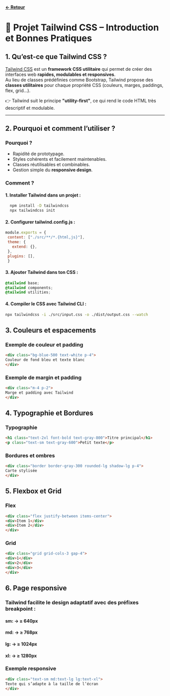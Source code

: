 #### [← Retour](README.md)
# 🎨 Projet Tailwind CSS – Introduction et Bonnes Pratiques

## 1. Qu’est-ce que Tailwind CSS ?
[Tailwind CSS](https://tailwindcss.com/) est un **framework CSS utilitaire** qui permet de créer des interfaces web **rapides, modulables et responsives**.  
Au lieu de classes prédéfinies comme Bootstrap, Tailwind propose des **classes utilitaires** pour chaque propriété CSS (couleurs, marges, paddings, flex, grid…).  

👉 Tailwind suit le principe **"utility-first"**, ce qui rend le code HTML très descriptif et modulable.  

---

## 2. Pourquoi et comment l’utiliser ?
### Pourquoi ?
- Rapidité de prototypage.  
- Styles cohérents et facilement maintenables.  
- Classes réutilisables et combinables.  
- Gestion simple du **responsive design**.  

### Comment ?
#### 1. Installer Tailwind dans un projet :  
```bash
  npm install -D tailwindcss
  npx tailwindcss init
```
#### 2. Configurer tailwind.config.js :
   ```js
   module.exports = {
    content: ["./src/**/*.{html,js}"],
    theme: {
      extend: {},
    },
    plugins: [],
    }
   ```
#### 3. Ajouter Tailwind dans ton CSS :
   ```css
   @tailwind base;
   @tailwind components;
   @tailwind utilities;
   ```
#### 4. Compiler le CSS avec Tailwind CLI :
   ```bash
   npx tailwindcss -i ./src/input.css -o ./dist/output.css --watch
   ```
## 3. Couleurs et espacements
### Exemple de couleur et padding
  ```html
  <div class="bg-blue-500 text-white p-4">
  Couleur de fond bleu et texte blanc
  </div>
  ```
### Exemple de margin et padding
  ```html
  <div class="m-4 p-2">
  Marge et padding avec Tailwind
  </div>
  ```
## 4. Typographie et Bordures
### Typographie
  ```html
  <h1 class="text-2xl font-bold text-gray-800">Titre principal</h1>
  <p class="text-sm text-gray-600">Petit texte</p>
  ```
### Bordures et ombres
  ```html
  <div class="border border-gray-300 rounded-lg shadow-lg p-4">
  Carte stylisée
  </div>
  ```
## 5. Flexbox et Grid
### Flex
  ```html
  <div class="flex justify-between items-center">
  <div>Item 1</div>
  <div>Item 2</div>
  </div>
  ```
### Grid
  ```html
  <div class="grid grid-cols-3 gap-4">
  <div>1</div>
  <div>2</div>
  <div>3</div>
  </div>
  ```
## 6. Page responsive
### Tailwind facilite le design adaptatif avec des préfixes breakpoint :
  
  #### sm: → ≥ 640px
  #### md: → ≥ 768px
  #### lg: → ≥ 1024px
  #### xl: → ≥ 1280px
  
### Exemple responsive
  ```html
  <div class="text-sm md:text-lg lg:text-xl">
  Texte qui s’adapte à la taille de l’écran
  </div>
  ```






